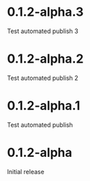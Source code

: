 # 0.1.2-alpha.3
Test automated publish 3

# 0.1.2-alpha.2
Test automated publish 2

# 0.1.2-alpha.1
Test automated publish

# 0.1.2-alpha
Initial release
